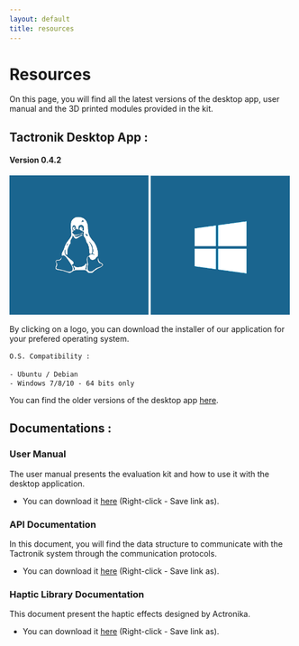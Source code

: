 ```yaml
---
layout: default
title: resources
---
```


# Resources

On this page, you will find all the latest versions of the desktop app, user manual and the 3D printed modules provided in the kit.

## Tactronik Desktop App :

#### Version 0.4.2

[<img src="/assets/images/logo_linux.png" style="width:49%"/>](https://github.com/ActronikaSAS/tactronik-demo-kit/releases/download/v0.4.2/desktop-demo-kit_0.4.2_amd64.deb)
[<img src="/assets/images/logo_w10.png" style="width:49%"/>](https://github.com/ActronikaSAS/tactronik-demo-kit/releases/download/v0.4.2/Tactronik.demo.kit.Setup.0.4.2.exe)

By clicking on a logo, you can download the installer of our application for your prefered operating system.

    O.S. Compatibility : 
    
    - Ubuntu / Debian
    - Windows 7/8/10 - 64 bits only

You can find the older versions of the desktop app [here](/archives.html).

## Documentations :

### User Manual

The user manual presents the evaluation kit and how to use it with the desktop application.

- You can download it [here](/resources/documentations/user-manual/Tactronik-Evaluationkit-UserManual-v1.1.pdf) (Right-click - Save link as).

### API Documentation

In this document, you will find the data structure to communicate with the Tactronik system through the communication protocols.

- You can download it [here](/resources/documentations/api/Tactronik-API_Documentation-v1.0.pdf) (Right-click - Save link as).

### Haptic Library Documentation

This document present the haptic effects designed by Actronika.

- You can download it [here](/resources/documentations/library/Tactronik-Evaluationkit-HapticLibrary-v1.1.pdf) (Right-click - Save link as). 